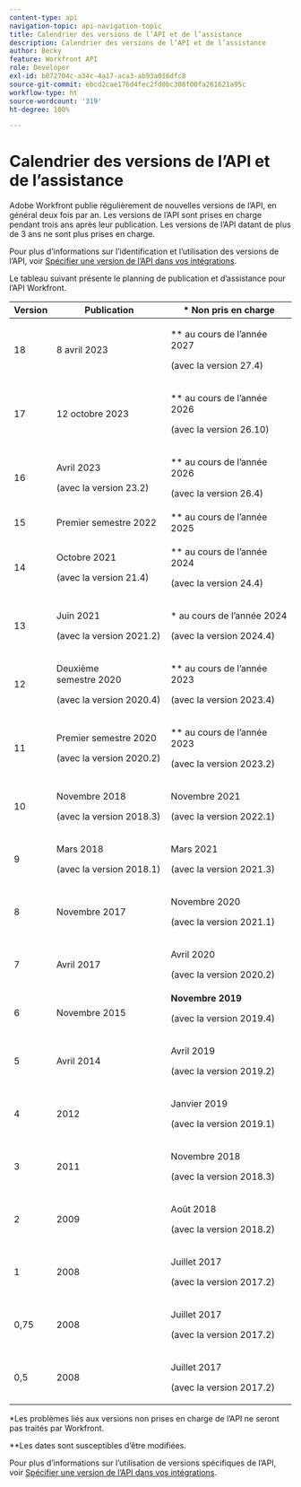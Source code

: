 ```yaml
---
content-type: api
navigation-topic: api-navigation-topic
title: Calendrier des versions de l’API et de l’assistance
description: Calendrier des versions de l’API et de l’assistance
author: Becky
feature: Workfront API
role: Developer
exl-id: b072704c-a34c-4a17-aca3-ab93a016dfc8
source-git-commit: ebcd2cae176d4fec2fd0bc308f00fa261621a95c
workflow-type: ht
source-wordcount: '319'
ht-degree: 100%

---
```


# Calendrier des versions de l’API et de l’assistance



Adobe Workfront publie régulièrement de nouvelles versions de l’API, en général deux fois par an. Les versions de l’API sont prises en charge pendant trois ans après leur publication. Les versions de l’API datant de plus de 3 ans ne sont plus prises en charge.

Pour plus d’informations sur l’identification et l’utilisation des versions de l’API, voir [Spécifier une version de l’API dans vos intégrations](/help/quicksilver/wf-api/api/specify-api-version-integrations.md).

Le tableau suivant présente le planning de publication et d’assistance pour l’API Workfront.

<table style="table-layout:auto"> 
 <col> 
 <col> 
 <col> 
 <thead> 
  <tr> 
   <th><strong>Version</strong> </th> 
   <th><strong>Publication</strong> </th> 
   <th><strong>* Non pris en charge</strong> </th> 
  </tr> 
 </thead> 
 <tbody> 
 <tr>
   <td>18</td> 
   <td> <p>8 avril 2023</p> </td> 
   <td> <p>** au cours de l’année 2027</p> <p>(avec la version 27.4)</p> </td> 
  </tr>  <tr>
   <td>17</td> 
   <td> <p>12 octobre 2023</p> </td> 
   <td> <p>** au cours de l’année 2026</p> <p>(avec la version 26.10)</p> </td> 
  </tr> 
 <tr>
   <td>16</td> 
   <td> <p>Avril 2023</p> <p>(avec la version 23.2)</p> </td> 
   <td> <p>** au cours de l’année 2026</p> <p>(avec la version 26.4)</p> </td> 
  </tr> 
  <tr> 
   <td>15</td> 
   <td>Premier semestre 2022</td> 
   <td>** au cours de l’année 2025</td> 
  </tr> 
  <tr> 
   <td>14</td> 
   <td> <p>Octobre 2021</p> <p>(avec la version 21.4)</p> </td> 
   <td> <p>** au cours de l’année 2024</p> <p>(avec la version 24.4)</p> </td> 
  </tr> 
  <tr> 
   <td>13</td> 
   <td> <p>Juin 2021</p> <p>(avec la version 2021.2)</p> </td> 
   <td> <p>* au cours de l’année 2024</p> <p>(avec la version 2024.4)</p> </td> 
  </tr> 
  <tr> 
   <td>12</td> 
   <td> <p>Deuxième semestre 2020</p> <p>(avec la version 2020.4)</p> </td> 
   <td> <p>** au cours de l’année 2023</p> <p>(avec la version 2023.4)</p> </td> 
  </tr> 
  <tr> 
   <td>11</td> 
   <td> <p>Premier semestre 2020</p> <p>(avec la version 2020.2)</p> </td> 
   <td> <p>** au cours de l’année 2023</p> <p>(avec la version 2023.2)</p> </td> 
  </tr> 
  <tr> 
   <td>10</td> 
   <td> <p>Novembre 2018</p> <p>(avec la version 2018.3)</p> </td> 
   <td> <p>Novembre 2021</p> <p>(avec la version 2022.1)</p> </td> 
  </tr> 
  <tr> 
   <td>9</td> 
   <td> <p>Mars 2018</p> <p>(avec la version 2018.1)</p> </td> 
   <td> <p>Mars 2021</p> <p>(avec la version 2021.3)</p> </td> 
  </tr> 
  <tr> 
   <td>8</td> 
   <td>Novembre 2017</td> 
   <td> <p>Novembre 2020</p> <p>(avec la version 2021.1)</p> </td> 
  </tr> 
  <tr> 
   <td>7</td> 
   <td>Avril 2017</td> 
   <td> <p>Avril 2020</p> <p>(avec la version 2020.2)</p> </td> 
  </tr> 
  <tr> 
   <td>6</td> 
   <td>Novembre 2015</td> 
   <td><strong>Novembre 2019</strong> <p>(avec la version 2019.4)</p> </td> 
  </tr> 
  <tr> 
   <td>5</td> 
   <td>Avril 2014</td> 
   <td> <p>Avril 2019</p> <p>(avec la version 2019.2)</p> </td> 
  </tr> 
  <tr> 
   <td>4</td> 
   <td>2012</td> 
   <td> <p>Janvier 2019</p> <p>(avec la version 2019.1)</p> </td> 
  </tr> 
  <tr> 
   <td>3</td> 
   <td>2011</td> 
   <td> <p>Novembre 2018</p> <p>(avec la version 2018.3)</p> </td> 
  </tr> 
  <tr> 
   <td>2</td> 
   <td>2009</td> 
   <td> <p>Août 2018</p> <p>(avec la version 2018.2)</p> </td> 
  </tr> 
  <tr> 
   <td>1</td> 
   <td>2008</td> 
   <td> <p>Juillet 2017</p> <p>(avec la version 2017.2)</p> </td> 
  </tr> 
  <tr> 
   <td>0,75</td> 
   <td>2008</td> 
   <td> <p>Juillet 2017</p> <p>(avec la version 2017.2)</p> </td> 
  </tr> 
  <tr> 
   <td>0,5</td> 
   <td>2008</td> 
   <td> <p>Juillet 2017</p> <p>(avec la version 2017.2)</p> </td> 
  </tr> 
 </tbody> 
</table>

&#42;Les problèmes liés aux versions non prises en charge de l’API ne seront pas traités par Workfront.

&#42;&#42;Les dates sont susceptibles d’être modifiées.

Pour plus d’informations sur l’utilisation de versions spécifiques de l’API, voir [Spécifier une version de l’API dans vos intégrations](../../wf-api/api/specify-api-version-integrations.md).
